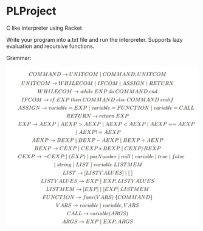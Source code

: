 # PLProject
C like interpreter using Racket

Write your program into a.txt file and run the interpreter. Supports lazy evaluation and recursive functions.

Grammar:

![Grammar](/grammar.JPG "Grammar")
